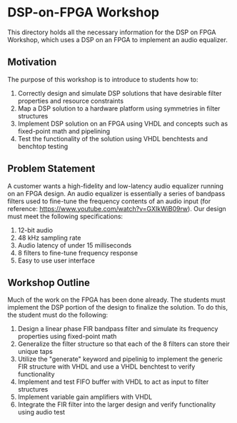 # DSP-on-FPGA Workshop

This directory holds all the necessary information for the DSP on FPGA Workshop, which uses a DSP on an FPGA to implement an audio equalizer.

## Motivation

The purpose of this workshop is to introduce to students how to:

1. Correctly design and simulate DSP solutions that have desirable filter properties and resource constraints
2. Map a DSP solution to a hardware platform using symmetries in filter structures
3. Implement DSP solution on an FPGA using VHDL and concepts such as fixed-point math and pipelining
4. Test the functionality of the solution using VHDL benchtests and benchtop testing

## Problem Statement

A customer wants a high-fidelity and low-latency audio equalizer running on an FPGA design. An audio equalizer is essentially a series of bandpass filters used to fine-tune the frequency contents of an audio input (for reference: https://www.youtube.com/watch?v=GXIkWiB09rw). Our design must meet the following specifications:

1. 12-bit audio
2. 48 kHz sampling rate
3. Audio latency of under 15 milliseconds
4. 8 filters to fine-tune frequency response
5. Easy to use user interface

## Workshop Outline

Much of the work on the FPGA has been done already. The students must implement the DSP portion of the design to finalize the solution. To do this, the student must do the following:

1. Design a linear phase FIR bandpass filter and simulate its frequency properties using fixed-point math
2. Generalize the filter structure so that each of the 8 filters can store their unique taps
3. Utilize the "generate" keyword and pipelinig to implement the generic FIR structure with VHDL and use a VHDL benchtest to verify functionality
4. Implement and test FIFO buffer with VHDL to act as input to filter structures
5. Implement variable gain amplifiers with VHDL
6. Integrate the FIR filter into the larger design and verify functionality using audio test
